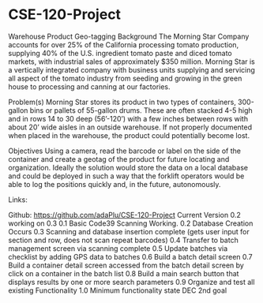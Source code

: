 # CSE-120-Project
Warehouse Product Geo-tagging
Background
The Morning Star Company accounts for over 25% of the California processing tomato production, supplying 40% of the U.S. ingredient tomato paste and diced tomato markets, with industrial sales of approximately $350 million. Morning Star is a vertically integrated company with business units supplying and servicing all aspect of the tomato industry from seeding and growing in the green house to processing and canning at our factories.

Problem(s)
Morning Star stores its product in two types of containers, 300-gallon bins or pallets of 55-gallon drums. These are often stacked 4-5 high and in rows 14 to 30 deep (56’-120’) with a few inches between rows with about 20’ wide aisles in an outside warehouse. If not properly documented when placed in the warehouse, the product could potentially become lost.

Objectives
Using a camera, read the barcode or label on the side of the container and create a geotag of the product for future locating and organization. Ideally the solution would store the data on a local database and could be deployed in such a way that the forklift operators would be able to log the positions quickly and, in the future, autonomously.

Links:

Github: https://github.com/adaPlu/CSE-120-Project
Current Version 0.2 working on 0.3
0.1 Basic Code39 Scanning Working.
0.2 Database Creation Occurs
0.3 Scanning and database insertion complete (gets user input for section and row, does not scan repeat barcodes)
0.4 Transfer to batch management screen via scanning complete
0.5 Update batches via checklist by adding GPS data to batches
0.6 Build a batch detail screen
0.7 Build a container detail screen accessed from the batch detail screen by click on a container in the batch list
0.8 Build a main search button that displays results by one or more search parameters
0.9 Organize and test all existing Functionality
1.0 Minimum functionality state DEC 2nd goal
